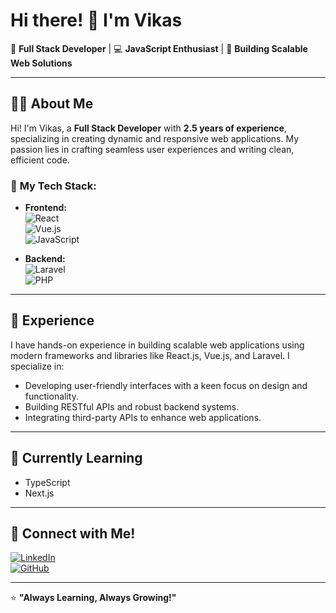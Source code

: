 # Hi there! 👋 I'm Vikas

🌟 **Full Stack Developer** | 💻 **JavaScript Enthusiast** | 🚀 **Building Scalable Web Solutions**

---

## 🙋‍♂️ About Me

Hi! I'm Vikas, a **Full Stack Developer** with **2.5 years of experience**, specializing in creating dynamic and responsive web applications. My passion lies in crafting seamless user experiences and writing clean, efficient code. 

### 🌟 **My Tech Stack:**

- **Frontend:**  
  ![React](https://img.shields.io/badge/-React.js-61DAFB?style=flat&logo=react&logoColor=white)  
  ![Vue.js](https://img.shields.io/badge/-Vue.js-4FC08D?style=flat&logo=vue.js&logoColor=white)  
  ![JavaScript](https://img.shields.io/badge/-JavaScript-F7DF1E?style=flat&logo=javascript&logoColor=black)

- **Backend:**  
  ![Laravel](https://img.shields.io/badge/-Laravel-FF2D20?style=flat&logo=laravel&logoColor=white)  
  ![PHP](https://img.shields.io/badge/-PHP-777BB4?style=flat&logo=php&logoColor=white)

---

## 💼 Experience

I have hands-on experience in building scalable web applications using modern frameworks and libraries like React.js, Vue.js, and Laravel. I specialize in:

- Developing user-friendly interfaces with a keen focus on design and functionality.
- Building RESTful APIs and robust backend systems.
- Integrating third-party APIs to enhance web applications.

---

## 🌱 Currently Learning

- TypeScript  
- Next.js

---

## 🔗 Connect with Me!

[![LinkedIn](https://img.shields.io/badge/-LinkedIn-0077B5?style=flat&logo=linkedin&logoColor=white)](https://www.linkedin.com/in/vikas-vadhiya-a8774b18b/)  
[![GitHub](https://img.shields.io/badge/-GitHub-181717?style=flat&logo=github&logoColor=white)]([https://github.com/vikas-username](https://github.com/vadhiyavikas))

---

⭐️ **"Always Learning, Always Growing!"**

